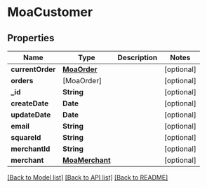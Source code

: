 # MoaCustomer

## Properties
Name | Type | Description | Notes
------------ | ------------- | ------------- | -------------
**currentOrder** | [**MoaOrder**](MoaOrder.md) |  | [optional] 
**orders** | [MoaOrder] |  | [optional] 
**_id** | **String** |  | [optional] 
**createDate** | **Date** |  | [optional] 
**updateDate** | **Date** |  | [optional] 
**email** | **String** |  | [optional] 
**squareId** | **String** |  | [optional] 
**merchantId** | **String** |  | [optional] 
**merchant** | [**MoaMerchant**](MoaMerchant.md) |  | [optional] 

[[Back to Model list]](../README.md#documentation-for-models) [[Back to API list]](../README.md#documentation-for-api-endpoints) [[Back to README]](../README.md)


